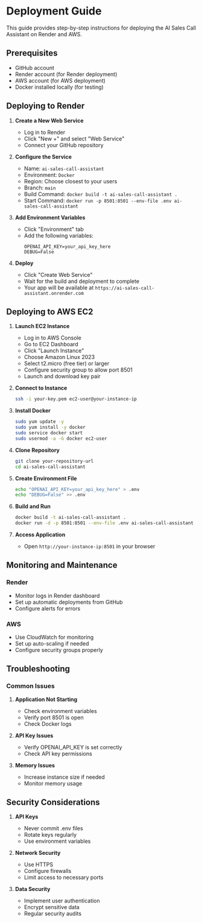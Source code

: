 # Deployment Guide

This guide provides step-by-step instructions for deploying the AI Sales Call Assistant on Render and AWS.

## Prerequisites

- GitHub account
- Render account (for Render deployment)
- AWS account (for AWS deployment)
- Docker installed locally (for testing)

## Deploying to Render

1. **Create a New Web Service**
   - Log in to Render
   - Click "New +" and select "Web Service"
   - Connect your GitHub repository

2. **Configure the Service**
   - Name: `ai-sales-call-assistant`
   - Environment: `Docker`
   - Region: Choose closest to your users
   - Branch: `main`
   - Build Command: `docker build -t ai-sales-call-assistant .`
   - Start Command: `docker run -p 8501:8501 --env-file .env ai-sales-call-assistant`

3. **Add Environment Variables**
   - Click "Environment" tab
   - Add the following variables:
     ```
     OPENAI_API_KEY=your_api_key_here
     DEBUG=False
     ```

4. **Deploy**
   - Click "Create Web Service"
   - Wait for the build and deployment to complete
   - Your app will be available at `https://ai-sales-call-assistant.onrender.com`

## Deploying to AWS EC2

1. **Launch EC2 Instance**
   - Log in to AWS Console
   - Go to EC2 Dashboard
   - Click "Launch Instance"
   - Choose Amazon Linux 2023
   - Select t2.micro (free tier) or larger
   - Configure security group to allow port 8501
   - Launch and download key pair

2. **Connect to Instance**
   ```bash
   ssh -i your-key.pem ec2-user@your-instance-ip
   ```

3. **Install Docker**
   ```bash
   sudo yum update -y
   sudo yum install -y docker
   sudo service docker start
   sudo usermod -a -G docker ec2-user
   ```

4. **Clone Repository**
   ```bash
   git clone your-repository-url
   cd ai-sales-call-assistant
   ```

5. **Create Environment File**
   ```bash
   echo "OPENAI_API_KEY=your_api_key_here" > .env
   echo "DEBUG=False" >> .env
   ```

6. **Build and Run**
   ```bash
   docker build -t ai-sales-call-assistant .
   docker run -d -p 8501:8501 --env-file .env ai-sales-call-assistant
   ```

7. **Access Application**
   - Open `http://your-instance-ip:8501` in your browser

## Monitoring and Maintenance

### Render
- Monitor logs in Render dashboard
- Set up automatic deployments from GitHub
- Configure alerts for errors

### AWS
- Use CloudWatch for monitoring
- Set up auto-scaling if needed
- Configure security groups properly

## Troubleshooting

### Common Issues

1. **Application Not Starting**
   - Check environment variables
   - Verify port 8501 is open
   - Check Docker logs

2. **API Key Issues**
   - Verify OPENAI_API_KEY is set correctly
   - Check API key permissions

3. **Memory Issues**
   - Increase instance size if needed
   - Monitor memory usage

## Security Considerations

1. **API Keys**
   - Never commit .env files
   - Rotate keys regularly
   - Use environment variables

2. **Network Security**
   - Use HTTPS
   - Configure firewalls
   - Limit access to necessary ports

3. **Data Security**
   - Implement user authentication
   - Encrypt sensitive data
   - Regular security audits 